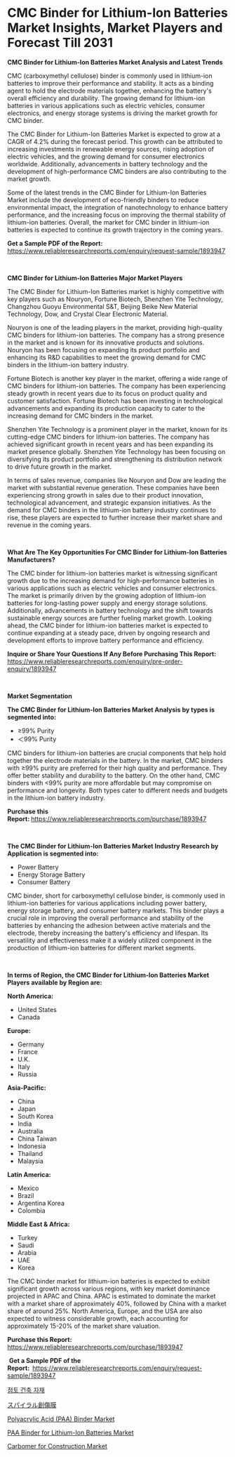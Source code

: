 <p><h1>CMC Binder for Lithium-Ion Batteries Market Insights, Market Players and Forecast Till 2031</h1></p><p><strong>CMC Binder for Lithium-Ion Batteries Market Analysis and Latest Trends</strong></p>
<p><p>CMC (carboxymethyl cellulose) binder is commonly used in lithium-ion batteries to improve their performance and stability. It acts as a binding agent to hold the electrode materials together, enhancing the battery's overall efficiency and durability. The growing demand for lithium-ion batteries in various applications such as electric vehicles, consumer electronics, and energy storage systems is driving the market growth for CMC binder.</p><p>The CMC Binder for Lithium-Ion Batteries Market is expected to grow at a CAGR of 4.2% during the forecast period. This growth can be attributed to increasing investments in renewable energy sources, rising adoption of electric vehicles, and the growing demand for consumer electronics worldwide. Additionally, advancements in battery technology and the development of high-performance CMC binders are also contributing to the market growth.</p><p>Some of the latest trends in the CMC Binder for Lithium-Ion Batteries Market include the development of eco-friendly binders to reduce environmental impact, the integration of nanotechnology to enhance battery performance, and the increasing focus on improving the thermal stability of lithium-ion batteries. Overall, the market for CMC binder in lithium-ion batteries is expected to continue its growth trajectory in the coming years.</p></p>
<p><strong>Get a Sample PDF of the Report:&nbsp;</strong> <a href="https://www.reliableresearchreports.com/enquiry/request-sample/1893947">https://www.reliableresearchreports.com/enquiry/request-sample/1893947</a></p>
<p>&nbsp;</p>
<p><strong>CMC Binder for Lithium-Ion Batteries Major Market Players</strong></p>
<p><p>The CMC Binder for Lithium-Ion Batteries market is highly competitive with key players such as Nouryon, Fortune Biotech, Shenzhen Yite Technology, Changzhou Guoyu Environmental S&T, Beijing Beike New Material Technology, Dow, and Crystal Clear Electronic Material. </p><p>Nouryon is one of the leading players in the market, providing high-quality CMC binders for lithium-ion batteries. The company has a strong presence in the market and is known for its innovative products and solutions. Nouryon has been focusing on expanding its product portfolio and enhancing its R&D capabilities to meet the growing demand for CMC binders in the lithium-ion battery industry.</p><p>Fortune Biotech is another key player in the market, offering a wide range of CMC binders for lithium-ion batteries. The company has been experiencing steady growth in recent years due to its focus on product quality and customer satisfaction. Fortune Biotech has been investing in technological advancements and expanding its production capacity to cater to the increasing demand for CMC binders in the market.</p><p>Shenzhen Yite Technology is a prominent player in the market, known for its cutting-edge CMC binders for lithium-ion batteries. The company has achieved significant growth in recent years and has been expanding its market presence globally. Shenzhen Yite Technology has been focusing on diversifying its product portfolio and strengthening its distribution network to drive future growth in the market.</p><p>In terms of sales revenue, companies like Nouryon and Dow are leading the market with substantial revenue generation. These companies have been experiencing strong growth in sales due to their product innovation, technological advancement, and strategic expansion initiatives. As the demand for CMC binders in the lithium-ion battery industry continues to rise, these players are expected to further increase their market share and revenue in the coming years.</p></p>
<p>&nbsp;</p>
<p><strong>What Are The Key Opportunities For CMC Binder for Lithium-Ion Batteries Manufacturers?</strong></p>
<p><p>The CMC binder for lithium-ion batteries market is witnessing significant growth due to the increasing demand for high-performance batteries in various applications such as electric vehicles and consumer electronics. The market is primarily driven by the growing adoption of lithium-ion batteries for long-lasting power supply and energy storage solutions. Additionally, advancements in battery technology and the shift towards sustainable energy sources are further fueling market growth. Looking ahead, the CMC binder for lithium-ion batteries market is expected to continue expanding at a steady pace, driven by ongoing research and development efforts to improve battery performance and efficiency.</p></p>
<p><strong>Inquire or Share Your Questions If Any Before Purchasing This Report:</strong> <a href="https://www.reliableresearchreports.com/enquiry/pre-order-enquiry/1893947">https://www.reliableresearchreports.com/enquiry/pre-order-enquiry/1893947</a></p>
<p>&nbsp;</p>
<p><strong>Market Segmentation</strong></p>
<p><strong>The CMC Binder for Lithium-Ion Batteries Market Analysis by types is segmented into:</strong></p>
<p><ul><li>≥99% Purity</li><li>＜99% Purity</li></ul></p>
<p><p>CMC binders for lithium-ion batteries are crucial components that help hold together the electrode materials in the battery. In the market, CMC binders with ≥99% purity are preferred for their high quality and performance. They offer better stability and durability to the battery. On the other hand, CMC binders with <99% purity are more affordable but may compromise on performance and longevity. Both types cater to different needs and budgets in the lithium-ion battery industry.</p></p>
<p><strong>Purchase this Report:&nbsp;</strong><a href="https://www.reliableresearchreports.com/purchase/1893947">https://www.reliableresearchreports.com/purchase/1893947</a></p>
<p>&nbsp;</p>
<p><strong>The CMC Binder for Lithium-Ion Batteries Market Industry Research by Application is segmented into:</strong></p>
<p><ul><li>Power Battery</li><li>Energy Storage Battery</li><li>Consumer Battery</li></ul></p>
<p><p>CMC binder, short for carboxymethyl cellulose binder, is commonly used in lithium-ion batteries for various applications including power battery, energy storage battery, and consumer battery markets. This binder plays a crucial role in improving the overall performance and stability of the batteries by enhancing the adhesion between active materials and the electrode, thereby increasing the battery's efficiency and lifespan. Its versatility and effectiveness make it a widely utilized component in the production of lithium-ion batteries for different market segments.</p></p>
<p>&nbsp;</p>
<p><strong>In terms of Region, the CMC Binder for Lithium-Ion Batteries Market Players available by Region are:</strong></p>
<p>
    <p> <strong> North America: </strong>
        <ul>
            <li>United States</li>
            <li>Canada</li>
        </ul>
        </p> 
    <p> <strong> Europe: </strong>
        <ul>
            <li>Germany</li>
            <li>France</li>
            <li>U.K.</li>
            <li>Italy</li>
            <li>Russia</li>
        </ul>
        </p> 
    <p> <strong> Asia-Pacific: </strong>
        <ul>
            <li>China</li>
            <li>Japan</li>
            <li>South Korea</li>
            <li>India</li>
            <li>Australia</li>
            <li>China Taiwan</li>
            <li>Indonesia</li>
            <li>Thailand</li>
            <li>Malaysia</li>
        </ul>
        </p> 
    <p> <strong> Latin America: </strong>
        <ul>
            <li>Mexico</li>
            <li>Brazil</li>
            <li>Argentina Korea</li>
            <li>Colombia</li>
        </ul>
        </p> 
    <p> <strong> Middle East & Africa: </strong>
        <ul>
            <li>Turkey</li>
            <li>Saudi</li>
            <li>Arabia</li>
            <li>UAE</li>
            <li>Korea</li>
        </ul>
    </p>
    </p>
<p><p>The CMC binder market for lithium-ion batteries is expected to exhibit significant growth across various regions, with key market dominance projected in APAC and China. APAC is estimated to dominate the market with a market share of approximately 40%, followed by China with a market share of around 25%. North America, Europe, and the USA are also expected to witness considerable growth, each accounting for approximately 15-20% of the market share valuation.</p></p>
<p><strong>Purchase this Report: </strong><a href="https://www.reliableresearchreports.com/purchase/1893947">https://www.reliableresearchreports.com/purchase/1893947</a></p>
<p>&nbsp;<strong>Get a Sample PDF of the Report:&nbsp;&nbsp;</strong><a href="https://www.reliableresearchreports.com/enquiry/request-sample/1893947">https://www.reliableresearchreports.com/enquiry/request-sample/1893947</a></p>
<p><strong></strong></p>
<p><p><a href="https://github.com/trmesnao7959541/Market-Research-Report-List-1/blob/main/39411661578.md">점토 건축 자재</a></p><p><a href="https://github.com/adcxff01450218/Market-Research-Report-List-1/blob/main/58953481917.md">スパイラル創傷膜</a></p><p><a href="https://github.com/sonuprakash1/Market-Research-Report-List-1/blob/main/polyacrylic-acid-paa-binder-market.md">Polyacrylic Acid (PAA) Binder Market</a></p><p><a href="https://github.com/Whitneyboyettebo9kiw7yr13/Market-Research-Report-List-1/blob/main/paa-binder-for-lithium-ion-batteries-market.md">PAA Binder for Lithium-Ion Batteries Market</a></p><p><a href="https://issuu.com/reportprime-2/docs/carbomer-for-construction-market-size-2030.pptx">Carbomer for Construction Market</a></p></p>